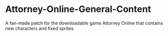 # Attorney-Online-General-Content
A fan-made patch for the downloadable game Attorney Online that contains new characters and fixed sprites.
